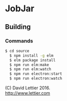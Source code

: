 # JobJar

## Building

### Commands

```bash
$ cd source
  $ npm install -g elm
  $ elm package install
  $ npm run elm:make
  $ npm run elm:watch
  $ npm run electron:start
  $ npm run electron:watch
```

(C) David Lettier 2016.  
http://www.lettier.com
